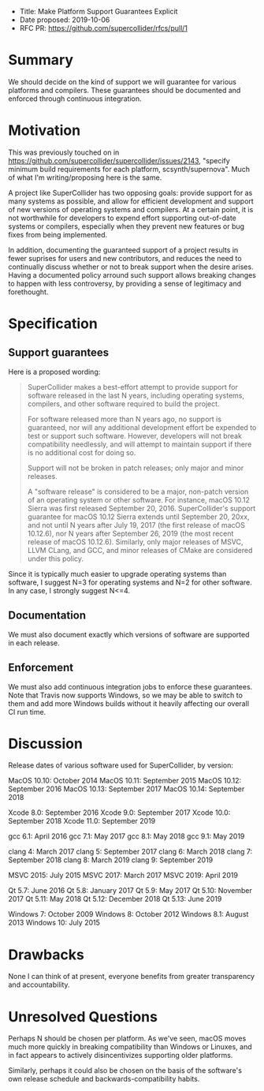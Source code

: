 - Title: Make Platform Support Guarantees Explicit
- Date proposed: 2019-10-06
- RFC PR: https://github.com/supercollider/rfcs/pull/1

# Summary

We should decide on the kind of support we will guarantee for various platforms and compilers. These guarantees should
be documented and enforced through continuous integration.

# Motivation

This was previously touched on in https://github.com/supercollider/supercollider/issues/2143, "specify minimum build
requirements for each platform, scsynth/supernova". Much of what I'm writing/proposing here is the same.

A project like SuperCollider has two opposing goals: provide support for as many systems as possible, and allow for
efficient development and support of new versions of operating systems and compilers. At a certain point, it is not
worthwhile for developers to expend effort supporting out-of-date systems or compilers, especially when they prevent
new features or bug fixes from being implemented.

In addition, documenting the guaranteed support of a project results in fewer suprises for users and new contributors,
and reduces the need to continually discuss whether or not to break support when the desire arises. Having a
documented policy arround such support allows breaking changes to happen with less controversy, by providing a sense
of legitimacy and forethought.

# Specification

## Support guarantees

Here is a proposed wording:

> SuperCollider makes a best-effort attempt to provide support for software released in the last N years, including
> operating systems, compilers, and other software required to build the project.
>
> For software released more than N years ago, no support is guaranteed, nor will any additional development effort be
> expended to test or support such software. However, developers will not break compatibility needlessly, and will
> attempt to maintain support if there is no additional cost for doing so.
>
> Support will not be broken in patch releases; only major and minor releases.
>
> A "software release" is considered to be a major, non-patch version of an operating system or other software. For
> instance, macOS 10.12 Sierra was first released September 20, 2016. SuperCollider's support guarantee for macOS
> 10.12 Sierra extends until September 20, 20xx, and not until N years after July 19, 2017 (the first release of macOS
> 10.12.6), nor N years after September 26, 2019 (the most recent release of macOS 10.12.6). Similarly, only major
> releases of MSVC, LLVM CLang, and GCC, and minor releases of CMake are considered under this policy.

Since it is typically much easier to upgrade operating systems than software, I suggest N=3 for operating systems and
N=2 for other software. In any case, I strongly suggest N<=4.

## Documentation

We must also document exactly which versions of software are supported in each release.

## Enforcement

We must also add continuous integration jobs to enforce these guarantees. Note that Travis now supports Windows, so we
may be able to switch to them and add more Windows builds without it heavily affecting our overall CI run time.

# Discussion

Release dates of various software used for SuperCollider, by version:

MacOS 10.10: October 2014
MacOS 10.11: September 2015
MacOS 10.12: September 2016
MacOS 10.13: September 2017
MacOS 10.14: September 2018

Xcode 8.0: September 2016
Xcode 9.0: September 2017
Xcode 10.0: September 2018
Xcode 11.0: September 2019

gcc 6.1: April 2016
gcc 7.1: May 2017
gcc 8.1: May 2018
gcc 9.1: May 2019

clang 4: March 2017
clang 5: September 2017
clang 6: March 2018
clang 7: September 2018
clang 8: March 2019
clang 9: September 2019

MSVC 2015: July 2015
MSVC 2017: March 2017
MSVC 2019: April 2019

Qt 5.7: June 2016
Qt 5.8: January 2017
Qt 5.9: May 2017
Qt 5.10: November 2017
Qt 5.11: May 2018
Qt 5.12: December 2018
Qt 5.13: June 2019

Windows 7: October 2009
Windows 8: October 2012
Windows 8.1: August 2013
Windows 10: July 2015

# Drawbacks

None I can think of at present, everyone benefits from greater transparency and accountability.

# Unresolved Questions

Perhaps N should be chosen per platform. As we've seen, macOS moves much more quickly in breaking compatibility than
Windows or Linuxes, and in fact appears to actively disincentivizes supporting older platforms.

Similarly, perhaps it could also be chosen on the basis of the software's own release schedule and
backwards-compatibility habits.
